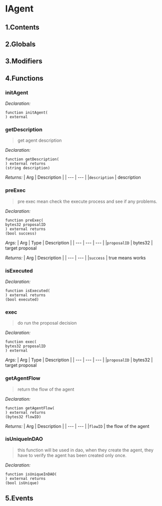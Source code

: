 # IAgent





## 1.Contents
<!-- START doctoc -->
<!-- END doctoc -->

## 2.Globals

## 3.Modifiers

## 4.Functions

### initAgent



*Declaration:*
```solidity
function initAgent(
) external
```




### getDescription

> get agent description


*Declaration:*
```solidity
function getDescription(
) external returns
(string description)
```


*Returns:*
| Arg | Description |
| --- | --- |
|`description` | description

### preExec

> pre exec mean check the execute process and see if any problems.


*Declaration:*
```solidity
function preExec(
bytes32 proposalID
) external returns
(bool success)
```

*Args:*
| Arg | Type | Description |
| --- | --- | --- |
|`proposalID` | bytes32 | target proposal

*Returns:*
| Arg | Description |
| --- | --- |
|`success` | true means works

### isExecuted



*Declaration:*
```solidity
function isExecuted(
) external returns
(bool executed)
```




### exec

> do run the proposal decision


*Declaration:*
```solidity
function exec(
bytes32 proposalID
) external
```

*Args:*
| Arg | Type | Description |
| --- | --- | --- |
|`proposalID` | bytes32 | target proposal


### getAgentFlow

> return the flow of the agent


*Declaration:*
```solidity
function getAgentFlow(
) external returns
(bytes32 flowID)
```


*Returns:*
| Arg | Description |
| --- | --- |
|`flowID` | the flow of the agent

### isUniqueInDAO

> this function will be used in dao, when they create the agent, they have to verify the agent has been created only once.

*Declaration:*
```solidity
function isUniqueInDAO(
) external returns
(bool isUnique)
```




## 5.Events
